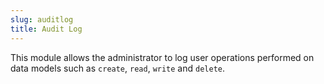 ```yaml
---
slug: auditlog
title: Audit Log
---
```

This module allows the administrator to log user operations performed on data models such as `create`, `read`, `write` and `delete`.
